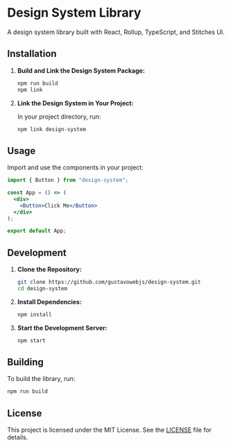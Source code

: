 # Design System Library

A design system library built with React, Rollup, TypeScript, and Stitches UI.

## Installation

1. **Build and Link the Design System Package:**

   ```bash
   npm run build
   npm link
   ```

2. **Link the Design System in Your Project:**

   In your project directory, run:

   ```bash
   npm link design-system
   ```

## Usage

Import and use the components in your project:

```jsx
import { Button } from "design-system";

const App = () => (
  <div>
    <Button>Click Me</Button>
  </div>
);

export default App;
```

## Development

1. **Clone the Repository:**

   ```bash
   git clone https://github.com/gustavowebjs/design-system.git
   cd design-system
   ```

2. **Install Dependencies:**

   ```bash
   npm install
   ```

3. **Start the Development Server:**

   ```bash
   npm start
   ```

## Building

To build the library, run:

```bash
npm run build
```

## License

This project is licensed under the MIT License. See the [LICENSE](LICENSE) file for details.
